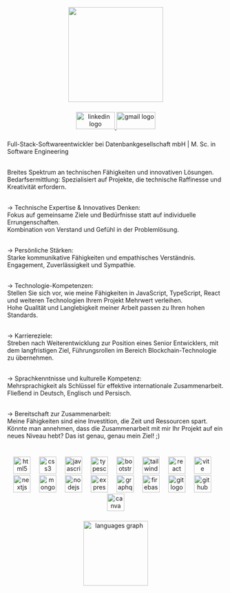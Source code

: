 <div align="center">
  <img height="220" src="https://i.imgur.com/Jh8RbVJ.png"/>
</div>

###

<div align="center">
  <a href="https://www.linkedin.com/in/alirezarastineh/" target="_blank">
    <img src="https://raw.githubusercontent.com/maurodesouza/profile-readme-generator/master/src/assets/icons/social/linkedin/default.svg" width="90" height="40" alt="linkedin logo"  />
  </a>
  <a href="mailto:alirezarastineh95@gmail.com" target="_blank">
    <img src="https://raw.githubusercontent.com/maurodesouza/profile-readme-generator/master/src/assets/icons/social/gmail/default.svg" width="90" height="40" alt="gmail logo"  />
  </a>
</div>

###

<p align="left">

Full-Stack-Softwareentwickler bei Datenbankgesellschaft mbH | M. Sc. in Software Engineering<br><br>

Breites Spektrum an technischen Fähigkeiten und innovativen Lösungen.<br>
Bedarfsermittlung: Spezialisiert auf Projekte, die technische Raffinesse und Kreativität erfordern.<br><br>

→ Technische Expertise & Innovatives Denken:<br>
Fokus auf gemeinsame Ziele und Bedürfnisse statt auf individuelle Errungenschaften.<br>
Kombination von Verstand und Gefühl in der Problemlösung.<br><br>

→ Persönliche Stärken:<br>
Starke kommunikative Fähigkeiten und empathisches Verständnis.<br>
Engagement, Zuverlässigkeit und Sympathie.<br><br>

→ Technologie-Kompetenzen:<br>
Stellen Sie sich vor, wie meine Fähigkeiten in JavaScript, TypeScript, React und weiteren Technologien Ihrem Projekt Mehrwert verleihen.<br>
Hohe Qualität und Langlebigkeit meiner Arbeit passen zu Ihren hohen Standards.<br><br>

→ Karriereziele:<br>
Streben nach Weiterentwicklung zur Position eines Senior Entwicklers, mit dem langfristigen Ziel, Führungsrollen im Bereich Blockchain-Technologie zu übernehmen.<br><br>

→ Sprachkenntnisse und kulturelle Kompetenz:<br>
Mehrsprachigkeit als Schlüssel für effektive internationale Zusammenarbeit.<br>
Fließend in Deutsch, Englisch und Persisch.<br><br>

→ Bereitschaft zur Zusammenarbeit:<br>
Meine Fähigkeiten sind eine Investition, die Zeit und Ressourcen spart.<br>
Könnte man annehmen, dass die Zusammenarbeit mit mir Ihr Projekt auf ein neues Niveau hebt? Das ist genau, genau mein Ziel! ;)<br><br></p>

###

<div align="center">
  <img src="https://cdn.jsdelivr.net/gh/devicons/devicon/icons/html5/html5-original.svg" height="40" alt="html5 logo"  />
  <img width="12" />
  <img src="https://cdn.jsdelivr.net/gh/devicons/devicon/icons/css3/css3-original.svg" height="40" alt="css3 logo"  />
  <img width="12" />
  <img src="https://cdn.jsdelivr.net/gh/devicons/devicon/icons/javascript/javascript-original.svg" height="40" alt="javascript logo"  />
  <img width="12" />
  <img src="https://cdn.jsdelivr.net/gh/devicons/devicon/icons/typescript/typescript-original.svg" height="40" alt="typescript logo"  />
  <img width="12" />
  <img src="https://cdn.jsdelivr.net/gh/devicons/devicon/icons/bootstrap/bootstrap-original.svg" height="40" alt="bootstrap logo"  />
  <img width="12" />
  <img src="https://cdn.simpleicons.org/tailwindcss/06B6D4" height="40" alt="tailwindcss logo"  />
  <img width="12" />
  <img src="https://cdn.jsdelivr.net/gh/devicons/devicon/icons/react/react-original.svg" height="40" alt="react logo"  />
  <img width="12" />
  <img src="https://cdn.simpleicons.org/vite/646CFF" height="40" alt="vite logo"  />
  <img width="12" />
  <img src="https://cdn.jsdelivr.net/gh/devicons/devicon/icons/nextjs/nextjs-original.svg" height="40" alt="nextjs logo" />
  <img width="12" />
  <img src="https://cdn.jsdelivr.net/gh/devicons/devicon/icons/mongodb/mongodb-original.svg" height="40" alt="mongodb logo"  />
  <img width="12" />
  <img src="https://cdn.jsdelivr.net/gh/devicons/devicon/icons/nodejs/nodejs-original.svg" height="40" alt="nodejs logo"  />
  <img width="12" />
  <img src="https://cdn.jsdelivr.net/gh/devicons/devicon/icons/express/express-original.svg" height="40" alt="express logo"  />
  <img width="12" />
  <img src="https://cdn.jsdelivr.net/gh/devicons/devicon/icons/graphql/graphql-plain.svg" height="40" alt="graphql logo"  />
  <img width="12" />
  <img src="https://cdn.jsdelivr.net/gh/devicons/devicon/icons/firebase/firebase-plain.svg" height="40" alt="firebase logo"  />
  <img width="12" />
  <img src="https://cdn.jsdelivr.net/gh/devicons/devicon/icons/git/git-original.svg" height="40" alt="git logo"  />
  <img width="12" />
  <img src="https://cdn.jsdelivr.net/gh/devicons/devicon/icons/github/github-original.svg" height="40" alt="github logo"  />
  <img width="12" />
  <img src="https://cdn.jsdelivr.net/gh/devicons/devicon/icons/canva/canva-original.svg" height="40" alt="canva logo"  />
</div>

###

<div align="center">
  <img src="https://github-readme-stats.vercel.app/api/top-langs?username=alirezarastineh&locale=en&hide_title=false&layout=compact&card_width=320&langs_count=5&theme=dracula&hide_border=false&order=2" height="150" alt="languages graph"  />
</div>

###
